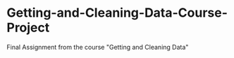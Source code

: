 # Getting-and-Cleaning-Data-Course-Project
Final Assignment from the course "Getting and Cleaning Data"
